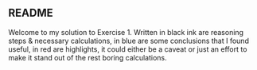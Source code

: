 ## README
Welcome to my solution to Exercise 1. Written in black ink are reasoning steps & necessary calculations, in blue are some conclusions that I found useful, in red are highlights, it could either be a caveat or just an effort to make it stand out of the rest boring calculations.

